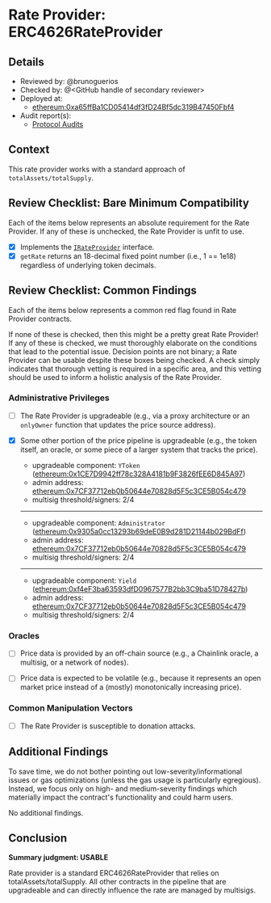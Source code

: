 # Rate Provider: ERC4626RateProvider

## Details
- Reviewed by: @brunoguerios
- Checked by: @\<GitHub handle of secondary reviewer\>
- Deployed at:
    - [ethereum:0xa65ffBa1CD05414df3fD24Bf5dc319B47450Fbf4](https://etherscan.io/address/0xa65ffBa1CD05414df3fD24Bf5dc319B47450Fbf4)
- Audit report(s):
    - [Protocol Audits](https://docs.yield.fi/resources/audits)

## Context
This rate provider works with a standard approach of `totalAssets/totalSupply`.

## Review Checklist: Bare Minimum Compatibility
Each of the items below represents an absolute requirement for the Rate Provider. If any of these is unchecked, the Rate Provider is unfit to use.

- [x] Implements the [`IRateProvider`](https://github.com/balancer/balancer-v2-monorepo/blob/bc3b3fee6e13e01d2efe610ed8118fdb74dfc1f2/pkg/interfaces/contracts/pool-utils/IRateProvider.sol) interface.
- [x] `getRate` returns an 18-decimal fixed point number (i.e., 1 == 1e18) regardless of underlying token decimals.

## Review Checklist: Common Findings
Each of the items below represents a common red flag found in Rate Provider contracts.

If none of these is checked, then this might be a pretty great Rate Provider! If any of these is checked, we must thoroughly elaborate on the conditions that lead to the potential issue. Decision points are not binary; a Rate Provider can be usable despite these boxes being checked. A check simply indicates that thorough vetting is required in a specific area, and this vetting should be used to inform a holistic analysis of the Rate Provider.

### Administrative Privileges
- [ ] The Rate Provider is upgradeable (e.g., via a proxy architecture or an `onlyOwner` function that updates the price source address).

- [x] Some other portion of the price pipeline is upgradeable (e.g., the token itself, an oracle, or some piece of a larger system that tracks the price).
    
    - upgradeable component: `YToken` ([ethereum:0x1CE7D9942ff78c328A4181b9F3826fEE6D845A97](https://etherscan.io/address/0x1CE7D9942ff78c328A4181b9F3826fEE6D845A97#code))
    - admin address: [ethereum:0x7CF37712eb0b50644e70828d5F5c3CE5B054c479](https://etherscan.io/address/0x7CF37712eb0b50644e70828d5F5c3CE5B054c479)
    - multisig threshold/signers: 2/4
    ---
    - upgradeable component: `Administrator` ([ethereum:0x9305a0cc13293b69deE0B9d281D21144b029BdFf](https://etherscan.io/address/0x9305a0cc13293b69deE0B9d281D21144b029BdFf#code))
    - admin address: [ethereum:0x7CF37712eb0b50644e70828d5F5c3CE5B054c479](https://etherscan.io/address/0x7CF37712eb0b50644e70828d5F5c3CE5B054c479)
    - multisig threshold/signers: 2/4
    ---
    - upgradeable component: `Yield` ([ethereum:0xf4eF3ba63593dfD0967577B2bb3C9ba51D78427b](https://etherscan.io/address/0xf4eF3ba63593dfD0967577B2bb3C9ba51D78427b#code))
    - admin address: [ethereum:0x7CF37712eb0b50644e70828d5F5c3CE5B054c479](https://etherscan.io/address/0x7CF37712eb0b50644e70828d5F5c3CE5B054c479)
    - multisig threshold/signers: 2/4


### Oracles
- [ ] Price data is provided by an off-chain source (e.g., a Chainlink oracle, a multisig, or a network of nodes).

- [ ] Price data is expected to be volatile (e.g., because it represents an open market price instead of a (mostly) monotonically increasing price).

### Common Manipulation Vectors
- [ ] The Rate Provider is susceptible to donation attacks.

## Additional Findings
To save time, we do not bother pointing out low-severity/informational issues or gas optimizations (unless the gas usage is particularly egregious). Instead, we focus only on high- and medium-severity findings which materially impact the contract's functionality and could harm users.

No additional findings.

## Conclusion
**Summary judgment: USABLE**

Rate provider is a standard ERC4626RateProvider that relies on totalAssets/totalSupply. All other contracts in the pipeline that are upgradeable and can directly influence the rate are managed by multisigs.
